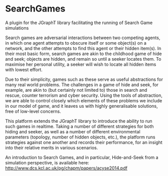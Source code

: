 SearchGames
===========

A plugin for the JGraphT library facilitating the running of Search Game simulations 

Search games are adversarial interactions between two competing agents, in which one agent attempts to obscure itself or some object(s) on a network, and the other attempts to find this agent or their hidden item(s). In their most basic form, search games are akin to the childhood game of hide and seek; objects are hidden, and remain so until a seeker locates them. To maximise her personal utility, a seeker will wish to locate all hidden items with lowest effort.

Due to their simplicity, games such as these serve as useful abstractions for many real world problems. The challenges in a game of hide and seek, for example, are akin to (but certainly not limited to) those in search and rescue, counter terrorism and cyber security. Using the tools of abstraction, we are able to control closely which elements of these problems we include in our model of game, and it leaves us with highly generalisable solutions, free of low-level concerns.

This platform extends the JGraphT library to introduce the ability to run such games in realtime. Taking a number of different strategies for both hiding and seeker, as well as a number of different environmental parameters (topology, number of hidden objects, etc.), the platform runs strategies against one another and records their performance, for an insight into their relative merits in various scenarios.

An introduction to Search Games, and in particular, Hide-and-Seek from a simulation perspective, is available here: http://www.dcs.kcl.ac.uk/pg/chapm/papers/acyse2014.pdf
